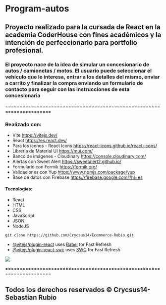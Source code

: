 # Program-autos

## Proyecto realizado para la cursada de React en la academia CoderHouse con fines académicos y la intención de perfeccionarlo para portfolio profesional.

### El proyecto nace de la idea de simular un concesionario de autos / camionetas / motos. El usuario puede seleccionar el vehículo que le interesa, entrar a los detalles del mismo, enviar a carrito y finalizar la compra enviando un formulario de contacto para seguir con las instrucciones de esta concesionaria

======================================================================

### Realizado con:

- Vite https://vitejs.dev/
- React https://es.react.dev/
- Para los iconos - React Icons https://react-icons.github.io/react-icons/
- Libreria de Material UI https://mui.com/
- Banco de imágenes - Cloudinary https://console.cloudinary.com/
- Alertas con Sweet Alert https://sweetalert2.github.io/
- Formulario con Formik https://formik.org/
- Validaciones con Yup https://www.npmjs.com/package/yup
- Base de datos con Firebase https://firebase.google.com/?hl=es

#### Tecnologias:

- React
- HTML
- CSS
- JavaScript
- JSON
- NodeJS

```
git clone https://github.com/Crycsus14/Ecommerce-Rubio.git
```

- [@vitejs/plugin-react](https://github.com/vitejs/vite-plugin-react/blob/main/packages/plugin-react/README.md) uses [Babel](https://babeljs.io/) for Fast Refresh
- [@vitejs/plugin-react-swc](https://github.com/vitejs/vite-plugin-react-swc) uses [SWC](https://swc.rs/) for Fast Refresh

![](./src/assets/venta-de-coches.ico)

======================================================================

## Todos los derechos reservados © Crycsus14-Sebastian Rubio
